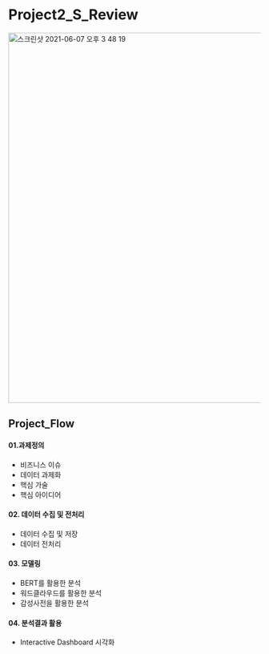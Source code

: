 # Project2_S_Review
<img width="739" alt="스크린샷 2021-06-07 오후 3 48 19" src="https://user-images.githubusercontent.com/79897429/120971628-d449bc00-c7a7-11eb-93d6-1261ba55a741.png">

## Project_Flow
#### 01.과제정의 
- 비즈니스 이슈
- 데이터 과제화
- 핵심 가술
- 핵심 아이디어

#### 02. 데이터 수집 및 전처리
- 데이터 수집 및 저장
- 데이터 전처리

#### 03. 모델링
- BERT를 활용한 분석
- 워드클라우드를 활용한 분석
- 감성사전을 활용한 분석

#### 04. 분석결과 활용
- Interactive Dashboard 시각화


